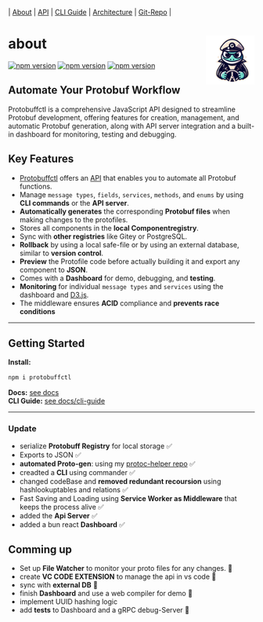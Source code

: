 
 | [About](https://ji-podhead.github.io/protobuffctl/) | [API](https://ji-podhead.github.io/protobuffctl/API) | [CLI Guide](https://ji-podhead.github.io/protobuffctl/guides) | [Architecture](https://ji-podhead.github.io/protobuffctl/architecture) | [Git-Repo](https://github.com/ji-podhead/protobuffctl) |
 

#  about  <img width ="100" align="right" object-fit="contain" src="https://github.com/ji-podhead/protobuffctl/blob/main/docs/protobuffctl.png?raw=true"/> 

[![npm version](https://img.shields.io/badge/🚧_under_construction_🚧-black)](https://www.npmjs.com/package/protobuffctl)
[![npm version](https://img.shields.io/badge/protoc_v26.0-binary-blue)](https://www.npmjs.com/package/protobuffctl)
[![npm version](https://badge.fury.io/js/protobuffctl.svg)](https://badge.fury.io/js/protobuffctl)

## Automate Your Protobuf Workflow
Protobuffctl is a comprehensive JavaScript API designed to streamline Protobuf development, offering features for creation, management, and automatic Protobuf generation, along with API server integration and a built-in dashboard for monitoring, testing and debugging.

## Key Features
- [Protobuffctl](https://github.com/ji-podhead/protobuffctl) offers an [API](https://ji-podhead.github.io/protobuffctl/) that enables you to automate all Protobuf functions.
- Manage `message types`, `fields`, `services`, `methods`, and `enums` by using **CLI commands** or the **API server**.
- **Automatically generates** the corresponding **Protobuf files** when making changes to the protofiles.
- Stores all components in the **local Componentregistry**.
- Sync with **other registries** like Gitey or PostgreSQL.
- **Rollback** by using a local safe-file or by using an external database, similar to **version control**.
- **Preview** the Protofile code before actually building it and export any component to **JSON**.
- Comes with a **Dashboard** for demo, debugging, and **testing**.
- **Monitoring** for individual `message types` and `services` using the dashboard and [D3.js](https://d3js.org/).
- The middleware ensures **ACID** compliance and **prevents race conditions**

---
##                      Getting Started
**Install:**
 
```JavaScript
npm i protobuffctl
```
**Docs:**  [see docs](https://ji-podhead.github.io/protobuffctl/) <br>
**CLI Guide:** [see docs/cli-guide](https://github.com/ji-podhead/protobuffctl/blob/main/docs/CLI-guide.md) 
 
---
###                      Update
- serialize **Protobuff Registry** for local storage ✅
- Exports to JSON ✅
- **automated Proto-gen**: using my [protoc-helper repo](https://github.com/ji-podhead/protoc-helper) ✅
- creadted a  **CLI** using commander ✅
- changed codeBase and **removed redundant recoursion**  using hashlookuptables and relations ✅
- Fast Saving and Loading using **Service Worker as  Middleware** that keeps the process alive ✅
- added the **Api Server** ✅
- added a bun react **Dashboard** ✅
  
##                      Comming up
- Set up **File Watcher** to monitor your proto files for any changes. 🚧 
- create **VC CODE EXTENSION** to manage the api in vs code  🚧  
- sync with **external DB** 🚧 
- finish  **Dashboard**  and use a web compiler for demo 🚧
- implement UUID hashing logic 
- add **tests** to Dashboard and a gRPC debug-Server 🚧 


